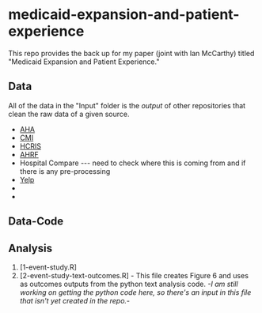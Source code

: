 # medicaid-expansion-and-patient-experience
This repo provides the back up for my paper (joint with Ian McCarthy) titled "Medicaid Expansion and Patient Experience."

## Data
All of the data in the "Input" folder is the *output* of other repositories that clean the raw data of a given source. 
- [AHA](https://github.com/imccart/aha-data)
- [CMI](https://github.com/kaylynsanbower/cmi-data)
- [HCRIS](https://github.com/imccart/HCRIS)
- [AHRF](https://github.com/kaylynsanbower/ahrf-data)
- Hospital Compare --- need to check where this is coming from and if there is any pre-processing
- [Yelp](https://github.com/kaylynsanbower/hospital-yelp-data)
- 
- 



## Data-Code

## Analysis 
1. [1-event-study.R]
2. [2-event-study-text-outcomes.R] - This file creates Figure 6 and uses as outcomes outputs from the python text analysis code. *-I am still working on getting the python code here, so there's an input in this file that isn't yet created in the repo.*-

